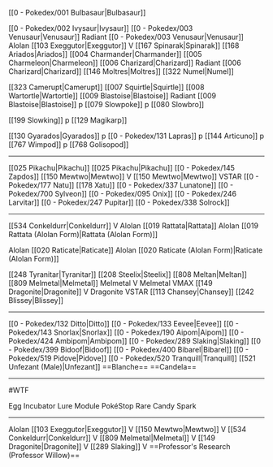 
[[0 - Pokedex/001 Bulbasaur|Bulbasaur]]

[[0 - Pokedex/002 Ivysaur|Ivysaur]]
[[0 - Pokedex/003 Venusaur|Venusaur]]
Radiant [[0 - Pokedex/003 Venusaur|Venusaur]]
Alolan [[103 Exeggutor|Exeggutor]] V
[[167 Spinarak|Spinarak]]
[[168 Ariados|Ariados]]
[[004 Charmander|Charmander]]
[[005 Charmeleon|Charmeleon]]
[[006 Charizard|Charizard]]
Radiant [[006 Charizard|Charizard]]
[[146 Moltres|Moltres]]
[[322 Numel|Numel]]

[[323 Camerupt|Camerupt]]
[[007 Squirtle|Squirtle]]
[[008 Wartortle|Wartortle]]
[[009 Blastoise|Blastoise]]
Radiant [[009 Blastoise|Blastoise]]
p [[079 Slowpoke]]
p [[080 Slowbro]]

[[199 Slowking]]
p [[129 Magikarp]]

[[130 Gyarados|Gyarados]]
p [[0 - Pokedex/131 Lapras]]
p [[144 Articuno]]
p [[767 Wimpod]]
p [[768 Golisopod]]

----

[[025 Pikachu|Pikachu]]
[[025 Pikachu|Pikachu]]
[[0 - Pokedex/145 Zapdos]]
[[150 Mewtwo|Mewtwo]] V
[[150 Mewtwo|Mewtwo]] VSTAR
[[0 - Pokedex/177 Natu]]
[[178 Xatu]]
[[0 - Pokedex/337 Lunatone]]
[[0 - Pokedex/700 Sylveon]]
[[0 - Pokedex/095 Onix]]
[[0 - Pokedex/246 Larvitar]]
[[0 - Pokedex/247 Pupitar]]
[[0 - Pokedex/338 Solrock]]

----

[[534 Conkeldurr|Conkeldurr]] V
Alolan [[019 Rattata|Rattata]]
Alolan [[019 Rattata (Alolan Form)|Rattata (Alolan Form)]]

Alolan [[020 Raticate|Raticate]]
Alolan [[020 Raticate (Alolan Form)|Raticate (Alolan Form)]]

[[248 Tyranitar|Tyranitar]]
[[208 Steelix|Steelix]]
[[808 Meltan|Meltan]]
[[809 Melmetal|Melmetal]]
Melmetal V
Melmetal VMAX
[[149 Dragonite|Dragonite]] V
Dragonite VSTAR
[[113 Chansey|Chansey]]
[[242 Blissey|Blissey]]

----

[[0 - Pokedex/132 Ditto|Ditto]]
[[0 - Pokedex/133 Eevee|Eevee]]
[[0 - Pokedex/143 Snorlax|Snorlax]]
[[0 - Pokedex/190 Aipom|Aipom]]
[[0 - Pokedex/424 Ambipom|Ambipom]]
[[0 - Pokedex/289 Slaking|Slaking]]
[[0 - Pokedex/399 Bidoof|Bidoof]]
[[0 - Pokedex/400 Bibarel|Bibarel]]
[[0 - Pokedex/519 Pidove|Pidove]]
[[0 - Pokedex/520 Tranquill|Tranquill]]
[[521 Unfezant (Male)|Unfezant]]
==Blanche==
==Candela==

----
#WTF

Egg Incubator
Lure Module
PokéStop
Rare Candy
Spark

----
Alolan [[103 Exeggutor|Exeggutor]] V
[[150 Mewtwo|Mewtwo]] V
[[534 Conkeldurr|Conkeldurr]] V
[[809 Melmetal|Melmetal]] V
[[149 Dragonite|Dragonite]] V
[[289 Slaking]] V
==Professor's Research (Professor Willow)==

